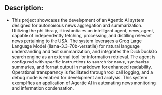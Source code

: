 ## Description:
* This project showcases the development of an Agentic AI system designed for autonomous news aggregation and summarization.  Utilizing the phi library, it instantiates an intelligent agent, news_agent, capable of independently fetching, processing, and distilling relevant news pertaining to the USA. The system leverages a Groq Large Language Model (llama-3.3-70b-versatile) for natural language understanding and text summarization, and integrates the DuckDuckGo search engine as an external tool for information retrieval. The agent is configured with specific instructions to search for news, synthesize summaries, and format output in markdown for enhanced readability. Operational transparency is facilitated through tool call logging, and a debug mode is enabled for development and analysis. This system exemplifies an application of Agentic AI in automating news monitoring and information condensation.

